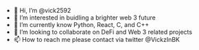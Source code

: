 - 👋 Hi, I’m @vick2592
- 👀 I’m interested in buidling a brighter web 3 future
- 🌱 I’m currently know Python, React, C, and C++
- 💞️ I’m looking to collaborate on DeFi and Web 3 related projects
- 📫 How to reach me please contact via twitter @VickzInBK

<!---
vick2592/vick2592 is a ✨ special ✨ repository because its `README.md` (this file) appears on your GitHub profile.
You can click the Preview link to take a look at your changes.
--->
